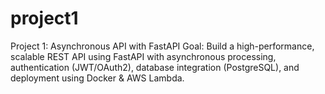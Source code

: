 # project1
Project 1: Asynchronous API with FastAPI Goal: Build a high-performance, scalable REST API using FastAPI with asynchronous processing, authentication (JWT/OAuth2), database integration (PostgreSQL), and deployment using Docker &amp; AWS Lambda.
